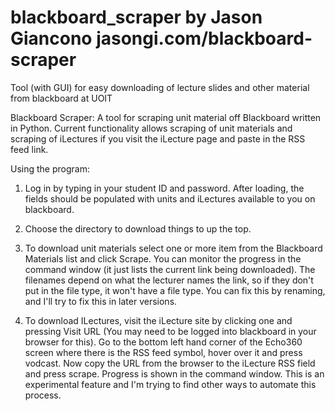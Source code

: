 blackboard_scraper
by Jason Giancono jasongi.com/blackboard-scraper
==================

Tool (with GUI) for easy downloading of lecture slides and other material from blackboard at UOIT

Blackboard Scraper: A tool for scraping unit material off Blackboard written in Python. Current functionality allows scraping of unit materials and scraping of iLectures if you visit the iLecture page and paste in the RSS feed link.

Using the program:

1) Log in by typing in your student ID and password. After loading, the fields should be populated with units and iLectures available to you on blackboard.

2) Choose the directory to download things to up the top.

3) To download unit materials select one or more item from the Blackboard Materials list and click Scrape. You can monitor the progress in the command window (it just lists the current link being downloaded). The filenames depend on what the lecturer names the link, so if they don't put in the file type, it won't have a file type. You can fix this by renaming, and I'll try to fix this in later versions.

4) To download ILectures, visit the iLecture site by clicking one and pressing Visit URL (You may need to be logged into blackboard in your browser for this). Go to the bottom left hand corner of the Echo360 screen where there is the RSS feed symbol, hover over it and press vodcast. Now copy the URL from the browser to the iLecture RSS field and press scrape. Progress is shown in the command window. This is an experimental feature and I'm trying to find other ways to automate this process.
